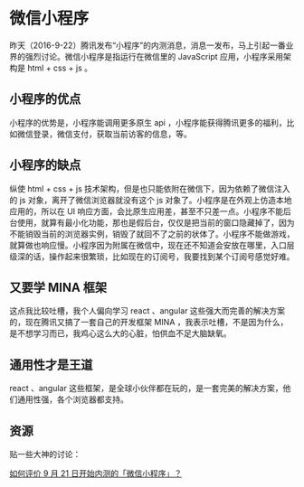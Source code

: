 # 微信小程序

昨天（2016-9-22）腾讯发布“小程序”的内测消息，消息一发布，马上引起一番业界的强烈讨论。微信小程序是指运行在微信里的 JavaScript 应用，小程序采用架构是 html + css + js 。

## 小程序的优点

小程序的优势是，小程序能调用更多原生 api ，小程序能获得腾讯更多的福利，比如微信登录，微信支付，获取当前访客的信息，等。

## 小程序的缺点

纵使 html + css + js 技术架构，但是也只能依附在微信下，因为依赖了微信注入的 js 对象，离开了微信浏览器就没有这个 js 对象了。小程序是在外观上仿造本地应用的，所以在 UI 响应方面，会比原生应用差，甚至不只差一点。小程序不能后台使用，就算有最小化功能，那也是假后台，仅仅是把当前的窗口隐藏掉了，因为不能销毁当前的浏览器实例，销毁了就回不了之前的状体了。小程序不能做游戏，就算做也响应慢。小程序因为附属在微信中，现在还不知道会安放在哪里，入口层级深的话，操作起来很繁琐，比如现在的订阅号，我要找到某个订阅号感觉好难。

## 又要学 MINA 框架

这点我比较吐槽，我个人偏向学习 react 、angular 这些强大而完善的解决方案的，现在腾讯又搞了一套自己的开发框架 MINA ，我表示吐槽，不是因为什么，是不想学习而已，我鸡心这么大的心脏，怕供血不足大脑缺氧。

## 通用性才是王道

react 、angular 这些框架，是全球小伙伴都在玩的，是一套完美的解决方案，他们通用性强，各个浏览器都支持。

## 资源

贴一些大神的讨论：

[如何评价 9 月 21 日开始内测的「微信小程序」？](https://www.zhihu.com/question/50874500)

